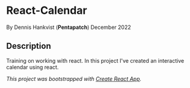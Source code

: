 # React-Calendar

By Dennis Hankvist (**Pentapatch**)
December 2022

## Description
Training on working with react.
In this project I've created an interactive calendar using react.

*This project was bootstrapped with [Create React App](https://github.com/facebook/create-react-app).*
